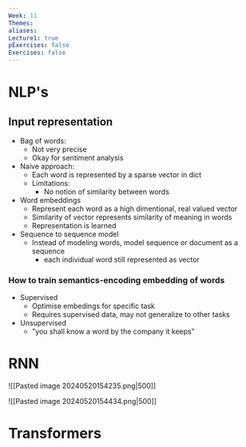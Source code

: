 ```yaml
---
Week: 11
Themes: 
aliases: 
Lecture1: true
pExercises: false
Exercises: false
---
```


# NLP's

## Input representation
- Bag of words: 
	- Not very precise
	- Okay for sentiment analysis
- Naive approach:
	- Each word is represented by a sparse vector in dict
	- Limitations:
		- No notion of similarity between words
- Word embeddings
	- Represent each word as a high dimentional, real valued vector
	- Similarity of vector represents similarity of meaning in words
	- Representation is learned
- Sequence to sequence model
	- Instead of modeling words, model sequence or document as a sequence
		- each individual word still represented as vector

### How to train semantics-encoding embedding of words
- Supervised
	- Optimise embedings for specific task
	- Requires supervised data, may not generalize to other tasks
- Unsupervised
	- "you shall know a word by the company it keeps" 

# RNN

![[Pasted image 20240520154235.png|500]]

![[Pasted image 20240520154434.png|500]]
# Transformers
